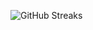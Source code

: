 ![GitHub Streaks](https://github-streaks-mqc9.onrender.com/streak/happilli/image?theme=midnight&cache_bust=1743721074&lang=ja)
